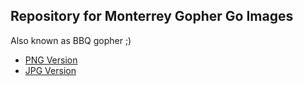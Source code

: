 ## Repository for Monterrey Gopher Go Images

Also known as BBQ gopher ;)

- [PNG Version](https://github.com/gophers-mty/gopher-go-images/blob/master/gopher-mty.png)
- [JPG Version](https://github.com/gophers-mty/gopher-go-images/blob/master/gopher-mty.jpg)
